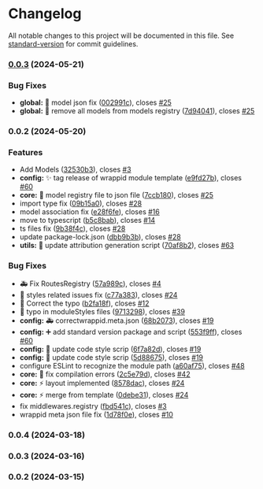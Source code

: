 # Changelog

All notable changes to this project will be documented in this file. See [standard-version](https://github.com/conventional-changelog/standard-version) for commit guidelines.

### [0.0.3](https://https//github.com/wrappid/wrappid-module/compare/v0.0.2...v0.0.3) (2024-05-21)


### Bug Fixes

* **global:** :bug: model json fix ([002991c](https://https//github.com/wrappid/wrappid-module/commit/002991c161fb093e8e727fe159b2424ae47ea7f8)), closes [#25](https://https//github.com/wrappid/wrappid-module/issues/25)
* **global:** :bug: remove all models from models registry ([7d94041](https://https//github.com/wrappid/wrappid-module/commit/7d94041d9dc91278b522a60c4482a32911e92f4b)), closes [#25](https://https//github.com/wrappid/wrappid-module/issues/25)

### 0.0.2 (2024-05-20)


### Features

* Add Models ([32530b3](https://https//github.com/wrappid/wrappid-module/commit/32530b3ff7c795fe6879d64429b0d0b7770d3680)), closes [#3](https://https//github.com/wrappid/wrappid-module/issues/3)
* **config:** :sparkles: tag release of wrappid module template ([e9fd27b](https://https//github.com/wrappid/wrappid-module/commit/e9fd27b5639b0a564b35525789f53b7b31cebe3f)), closes [#60](https://https//github.com/wrappid/wrappid-module/issues/60)
* **core:** :wrench: model registry file to json file ([7ccb180](https://https//github.com/wrappid/wrappid-module/commit/7ccb180557228deec4a05a5fc9360b99ca691bba)), closes [#25](https://https//github.com/wrappid/wrappid-module/issues/25)
* import type fix ([09b15a0](https://https//github.com/wrappid/wrappid-module/commit/09b15a001fe76c9082deff4d69466db9538e8d28)), closes [#28](https://https//github.com/wrappid/wrappid-module/issues/28)
* model association fix ([e28f6fe](https://https//github.com/wrappid/wrappid-module/commit/e28f6fee66ed6e7e804ce64e2fa90e56b24b24ca)), closes [#16](https://https//github.com/wrappid/wrappid-module/issues/16)
* move to typescript ([b5c8bab](https://https//github.com/wrappid/wrappid-module/commit/b5c8bab13dcb1702bfbd04e75ed702a02a539a41)), closes [#14](https://https//github.com/wrappid/wrappid-module/issues/14)
* ts files fix ([9b38f4c](https://https//github.com/wrappid/wrappid-module/commit/9b38f4c30e61974d8815e99691ab7205a91566d8)), closes [#28](https://https//github.com/wrappid/wrappid-module/issues/28)
* update package-lock.json ([dbb9b3b](https://https//github.com/wrappid/wrappid-module/commit/dbb9b3bcf0455b10414c5f253867b3e1a412d6ba)), closes [#28](https://https//github.com/wrappid/wrappid-module/issues/28)
* **utils:** :memo: update attribution generation script ([70af8b2](https://https//github.com/wrappid/wrappid-module/commit/70af8b2c4bd3739e8856139b0ac953d114ce774d)), closes [#63](https://https//github.com/wrappid/wrappid-module/issues/63)


### Bug Fixes

* :ambulance: Fix RoutesRegistry ([57a989c](https://https//github.com/wrappid/wrappid-module/commit/57a989ce88c9017dfe6af2beed28d9bfd4befeca)), closes [#4](https://https//github.com/wrappid/wrappid-module/issues/4)
* :art: styles related issues fix ([c77a383](https://https//github.com/wrappid/wrappid-module/commit/c77a383e6759bbb81bfd7bf2682d3fdf792af8a6)), closes [#24](https://https//github.com/wrappid/wrappid-module/issues/24)
* :bug: Correct the typo ([b2fa18f](https://https//github.com/wrappid/wrappid-module/commit/b2fa18f5ca53904ceccb1e40db8d8b896e949792)), closes [#12](https://https//github.com/wrappid/wrappid-module/issues/12)
* :bug: typo in moduleStyles files ([9713298](https://https//github.com/wrappid/wrappid-module/commit/97132981b490ae91e702d555d6a16f08dd6e039e)), closes [#39](https://https//github.com/wrappid/wrappid-module/issues/39)
* **config:** :ambulance: correctwrappid.meta.json ([68b2073](https://https//github.com/wrappid/wrappid-module/commit/68b207396e85ccb0c11e5cf0f26fdcb2736c4c5c)), closes [#19](https://https//github.com/wrappid/wrappid-module/issues/19)
* **config:** :heavy_plus_sign: add standard version package and script ([553f9ff](https://https//github.com/wrappid/wrappid-module/commit/553f9ffd602de6d375945ccf504d467ba2ace81a)), closes [#60](https://https//github.com/wrappid/wrappid-module/issues/60)
* **config:** :wrench: update code style scrip ([6f7a82d](https://https//github.com/wrappid/wrappid-module/commit/6f7a82d4d9449d1a05035c49ea9a70de7032283e)), closes [#19](https://https//github.com/wrappid/wrappid-module/issues/19)
* **config:** :wrench: update code style scrip ([5d88675](https://https//github.com/wrappid/wrappid-module/commit/5d88675aaab8940247bf969da097919abd559b49)), closes [#19](https://https//github.com/wrappid/wrappid-module/issues/19)
* configure ESLint to recognize the module path ([a60af75](https://https//github.com/wrappid/wrappid-module/commit/a60af7525a8f01f801e5d64e9a73d06348bf8b67)), closes [#48](https://https//github.com/wrappid/wrappid-module/issues/48)
* **core:** :bug: fix compilation errors ([2c5e79d](https://https//github.com/wrappid/wrappid-module/commit/2c5e79d66fc721c7a215f08394d0b81382b31f78)), closes [#42](https://https//github.com/wrappid/wrappid-module/issues/42)
* **core:** :zap: layout implemented ([8578dac](https://https//github.com/wrappid/wrappid-module/commit/8578dac0299dc0911f4851977b6c2e5eba3e3313)), closes [#24](https://https//github.com/wrappid/wrappid-module/issues/24)
* **core:** :zap: merge from template ([0debe31](https://https//github.com/wrappid/wrappid-module/commit/0debe3111eeff9a5e9f8d5f2d8bce1a14920fd5c)), closes [#24](https://https//github.com/wrappid/wrappid-module/issues/24)
* fix middlewares.registry ([fbd541c](https://https//github.com/wrappid/wrappid-module/commit/fbd541cd79c5368b441af78672f2fc1ffbaa222d)), closes [#3](https://https//github.com/wrappid/wrappid-module/issues/3)
* wrappid meta json file fix ([1d78f0e](https://https//github.com/wrappid/wrappid-module/commit/1d78f0eadfa02b64d4207589bc7d7aa0c0e4aa8c)), closes [#10](https://https//github.com/wrappid/wrappid-module/issues/10)

### 0.0.4 (2024-03-18)

### 0.0.3 (2024-03-16)

### 0.0.2 (2024-03-15)

